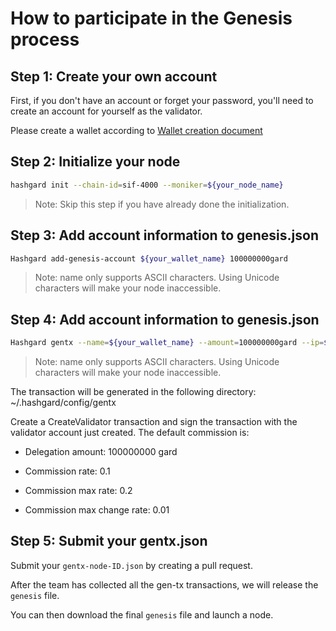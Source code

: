 # How to participate in the Genesis process



## Step 1: Create your own account 

First, if you don't have an account or forget your password, you'll need to create an account for yourself as the validator.

Please create a wallet according to [Wallet creation document](https://github.com/hashgard/hashgard/blob/master/docs/en/hashgardcli/keys/add.md)



## Step 2: Initialize your node 

```bash
hashgard init --chain-id=sif-4000 --moniker=${your_node_name}
```

> Note: Skip this step if you have already done the initialization.



## Step 3: Add account information to genesis.json 

```bash
Hashgard add-genesis-account ${your_wallet_name} 100000000gard 
```

> Note: name only supports ASCII characters. Using Unicode characters will make your node inaccessible.



## Step 4: Add account information to genesis.json 

```bash
Hashgard gentx --name=${your_wallet_name} --amount=100000000gard --ip=${validator_ip}
```

> Note: name only supports ASCII characters. Using Unicode characters will make your node inaccessible.

The transaction will be generated in the following directory: ~/.hashgard/config/gentx 

Create a CreateValidator transaction and sign the transaction with the validator account just created. The default commission is:

- Delegation amount: 100000000 gard 

- Commission rate: 0.1 

- Commission max rate: 0.2 

- Commission max change rate: 0.01




## Step 5: Submit your gentx.json

Submit your `gentx-node-ID.json` by creating a pull request. 

After the team has collected all the gen-tx transactions, we will release the `genesis` file. 

You can then download the final `genesis` file and launch a node.